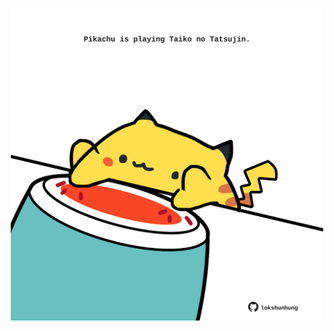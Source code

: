 <!-- built at 07/09/2025, 10:00:31 UTC -->
<p align="center">
  <img width="500" height="500" src="./ReadmeImage.svg">
</p>
